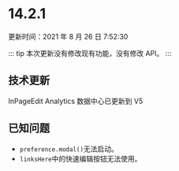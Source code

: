 # 14.2.1

更新时间：2021 年 8 月 26 日 7:52:30

::: tip
本次更新没有修改现有功能，没有修改 API。
:::

## 技术更新

InPageEdit Analytics 数据中心已更新到 V5

## 已知问题

- `preference.modal()`无法启动。
- `linksHere`中的快速编辑按钮无法使用。
